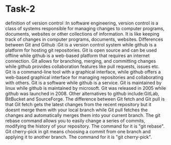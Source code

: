 # Task-2  
definition of version control :In software engineering, version control is a class of systems responsible for managing changes to computer programs, documents, websites or other collections of information. It is like keeping track of changes in computer programs, documents, websites.
Differences between Git and Github :Git is a version control system while github is a platform for hosting git repositories.
Git is open source and can be used offline while github is a web-based platform that requires an internet connection.
Git allows for branching, merging, and committing changes while github provides collaboration features like pull requests, issues etc.
Git is a command-line tool with a graphical interface, while github offers a web-based graphical interface for managing repositories and collaborating with others.
Git is a software while github is a service.
Git is maintained by linux while github is maintained by microsoft.
Git was released in 2005 while github was launched in 2008.
Other alternatives to github include:GitLab, BitBucket and SourceForge.
The difference between Git fetch and Git pull is that Git fetch gets the latest changes from the recent repository but it doesnt merge them with your local branch while Git pull fetches the changes and automatically merges them into your current branch.
The git rebase command allows you to easily change a series of commits, modifying the history of your repository. The command for it is "git rebase".
Git cherry-pick in git means choosing a commit from one branch and applying it to another branch. The command for it is "git cherry-pick".